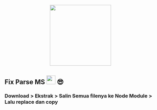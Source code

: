 <p align='center'><a href="https://instagram.com/juwendy_s"><img height="200" 
src="https://crhscountyline.com/wp-content/uploads/2020/03/Capture.png"></a>&nbsp;&nbsp;</p>

## Fix Parse MS <img src="https://github.com/TheDudeThatCode/TheDudeThatCode/blob/master/Assets/Hi.gif" width="29px"> :sunglasses:


### Download > Ekstrak > Salin Semua filenya ke Node Module > Lalu replace dan copy
